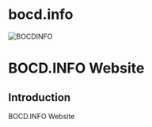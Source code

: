 # bocd.info

![BOCDINFO](bocd.info/wwwroot/img/btc_pay_BG_twitter.png)

# BOCD.INFO Website

## Introduction 

BOCD.INFO Website